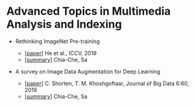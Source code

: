 # Advanced Topics in Multimedia Analysis and Indexing

- Rethinking ImageNet Pre-training
  - [[paper](https://arxiv.org/pdf/1811.08883.pdf)] He et al., ICCV, 2019
  - [[summary](./rethinking_imagenet_pre-training.md)] Chia-Che, Sa

- A survey on Image Data Augmentation for Deep Learning
  - [[paper](https://journalofbigdata.springeropen.com/track/pdf/10.1186/s40537-019-0197-0)] C. Shorten, T. M. Khoshgoftaar, Journal of Big Data 6:60, 2019
  - [[summary](./a_survey_on_image_data_augmentation_for_deep_learning)] Chia-Che, Sa
